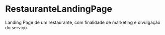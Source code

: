 # RestauranteLandingPage
Landing Page de um restaurante, com finalidade de marketing e divulgação do serviço.
